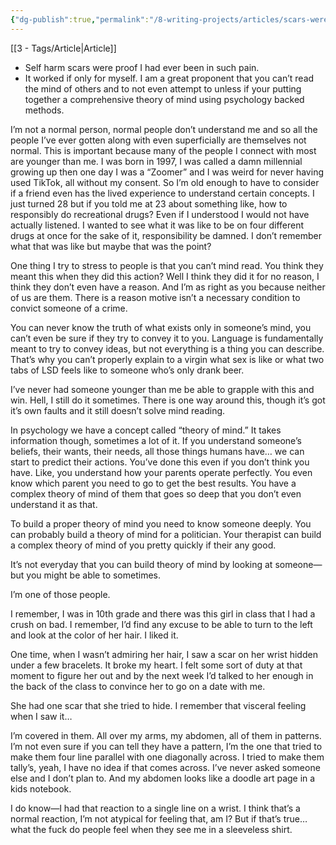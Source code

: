 ```yaml
---
{"dg-publish":true,"permalink":"/8-writing-projects/articles/scars-were-the-point/"}
---
```


[[3 - Tags/Article\|Article]]


- Self harm scars were proof I had ever been in such pain. 
- It worked if only for myself. I am a great proponent that you can’t read the mind of others and to not even attempt to unless if your putting together a comprehensive theory of mind using psychology backed methods. 


I’m not a normal person, normal people don’t understand me and so all the people I’ve ever gotten along with even superficially are themselves not normal. This is important because many of the people I connect with most are younger than me. I was born in 1997, I was called a damn millennial growing up then one day I was a “Zoomer” and I was weird for never having used TikTok, all without my consent. So I’m old enough to have to consider if a friend even has the lived experience to understand certain concepts. I just turned 28 but if you told me at 23 about something like, how to responsibly do recreational drugs? Even if I understood I would not have actually listened. I wanted to see what it was like to be on four different drugs at once for the sake of it, responsibility be damned. I don’t remember what that was like but maybe that was the point? 

One thing I try to stress to people is that you can’t mind read. You think they meant this when they did this action? Well I think they did it for no reason, I think they don’t even have a reason. And I’m as right as you because neither of us are them. There is a reason motive isn’t a necessary condition to convict someone of a crime. 

You can never know the truth of what exists only in someone’s mind, you can’t even be sure if they try to convey it to you. Language is fundamentally meant to try to convey ideas, but not everything is a thing you can describe. That’s why you can’t properly explain to a virgin what sex is like or what two tabs of LSD feels like to someone who’s only drank beer.  

I’ve never had someone younger than me be able to grapple with this and win. Hell, I still do it sometimes. There is one way around this, though it’s got it’s own faults and it still doesn’t solve mind reading.

In psychology we have a concept called “theory of mind.” It takes information though, sometimes a lot of it. If you understand someone’s beliefs, their wants, their needs, all those things humans have… we can start to predict their actions. You’ve done this even if you don’t think you have. Like, you understand how your parents operate perfectly. You even know which parent you need to go to get the best results. You have a complex theory of mind of them that goes so deep that you don’t even understand it as that.

To build a proper theory of mind you need to know someone deeply. You can probably build a theory of mind for a politician. Your therapist can build a complex theory of mind of you pretty quickly if their any good.

It’s not everyday that you can build theory of mind by looking at someone—but you might be able to sometimes. 

I’m one of those people. 

I remember, I was in 10th grade and there was this girl in class that I had a crush on bad. I remember, I’d find any excuse to be able to turn to the left and look at the color of her hair. I liked it. 

One time, when I wasn’t admiring her hair, I saw a scar on her wrist hidden under a few bracelets. It broke my heart. I felt some sort of duty at that moment to figure her out and by the next week I’d talked to her enough in the back of the class to convince her to go on a date with me.

She had one scar that she tried to hide. I remember that visceral feeling when I saw it…

I’m covered in them. All over my arms, my abdomen, all of them in patterns. I’m not even sure if you can tell they have a pattern, I’m the one that tried to make them four line parallel with one diagonally across. I tried to make them tally’s, yeah, I have no idea if that comes across. I’ve never asked someone else and I don’t plan to. And my abdomen looks like a doodle art page in a kids notebook. 

I do know—I had that reaction to a single line on a wrist. I think that’s a normal reaction, I’m not atypical for feeling that, am I? But if that’s true… what the fuck do people feel when they see me in a sleeveless shirt.









